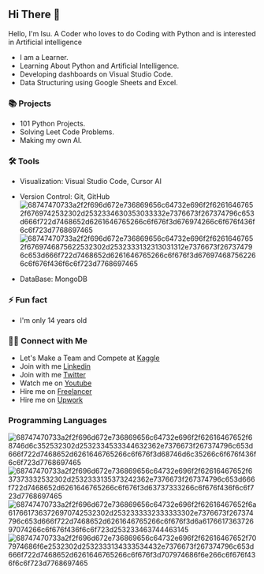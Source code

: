 ## Hi There 👋

Hello, I'm Isu. A Coder who loves to do Coding with Python and is interested in Artificial intelligence

- I am a Learner.
- Learning About Python and Artificial Intelligence.
- Developing dashboards on Visual Studio Code.
- Data Structuring using Google Sheets and Excel.

### 📚 Projects

- 101 Python Projects.
- Solving Leet Code Problems.
- Making my own AI.

### 🛠️ Tools

- Visualization: Visual Studio Code, Cursor AI
- Version Control: Git, GitHub![68747470733a2f2f696d672e736869656c64732e696f2f62616467652f6769742532302d2532334630353033332e7376673f267374796c653d666f722d7468652d6261646765266c6f676f3d676974266c6f676f436f6c6f723d7768697465](https://user-images.githubusercontent.com/111272189/227747383-d1a28a90-abb5-4b5f-93a7-e333bea18325.svg)![68747470733a2f2f696d672e736869656c64732e696f2f62616467652f6769746875622532302d2532333132313031312e7376673f267374796c653d666f722d7468652d6261646765266c6f676f3d676974687562266c6f676f436f6c6f723d7768697465](https://user-images.githubusercontent.com/111272189/227747392-bcf3d995-660f-478b-88be-d335f1d8c446.svg)

- DataBase: MongoDB

### ⚡ Fun fact

- I'm only 14 years old

### 👋🏻 Connect with Me

- Let's Make a Team and Compete at [Kaggle](https://www.kaggle.com/isuworld)
- Join with me  [Linkedin](https://www.linkedin.com/in/isu-patel-ab733a288/)
- Join with me [Twitter](https://x.com/isuworld1)
- Watch me on [Youtube](https://www.youtube.com/@isuworld-coding)
- Hire me on [Freelancer](https://www.freelancer.com/u/isupatel2)
- Hire me on [Upwork](https://www.upwork.com/freelancers/~01292805c27dfad504)

### Programming Languages
![68747470733a2f2f696d672e736869656c64732e696f2f62616467652f68746d6c352532302d2532334533344632362e7376673f267374796c653d666f722d7468652d6261646765266c6f676f3d68746d6c35266c6f676f436f6c6f723d7768697465](https://user-images.githubusercontent.com/111272189/227746953-e94ab01d-d2c5-4bad-89d8-8f743ae4e92c.svg)
![68747470733a2f2f696d672e736869656c64732e696f2f62616467652f637373332532302d2532333135373242362e7376673f267374796c653d666f722d7468652d6261646765266c6f676f3d63737333266c6f676f436f6c6f723d7768697465](https://user-images.githubusercontent.com/111272189/227746959-04cb4261-6014-475d-b93d-8c74c6488db9.svg)
![68747470733a2f2f696d672e736869656c64732e696f2f62616467652f6a6176617363726970742532302d2532333332333333302e7376673f267374796c653d666f722d7468652d6261646765266c6f676f3d6a617661736372697074266c6f676f436f6c6f723d253233463744463145](https://user-images.githubusercontent.com/111272189/227746968-2c3a16ab-3478-4050-91e4-48a794aba53a.svg)
![68747470733a2f2f696d672e736869656c64732e696f2f62616467652f707974686f6e2532302d2532333134333534432e7376673f267374796c653d666f722d7468652d6261646765266c6f676f3d707974686f6e266c6f676f436f6c6f723d7768697465](https://user-images.githubusercontent.com/111272189/227747295-63dd9236-79b6-48c9-be1a-7295260ccde6.svg)

<!--
**Isu-Patel/Isu-Patel** is a ✨ _special_ ✨ repository because its `README.md` (this file) appears on your GitHub profile.

Here are some ideas to get you started:

- 🔭 I’m currently working on ...
- 🌱 I’m currently learning ...
- 👯 I’m looking to collaborate on ...
- 🤔 I’m looking for help with ...
- 💬 Ask me about ...
- 📫 How to reach me: ...
- 😄 Pronouns: ...
- ⚡ Fun fact: ...
-->
